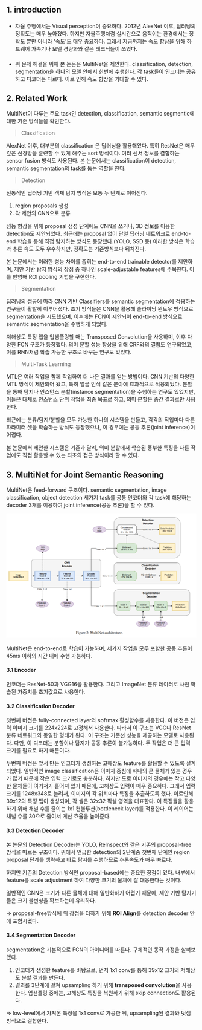 ## 1. introduction
#### <Need>
 - 자율 주행에서는 Visual perception이 중요하다. 2012년 AlexNet 이후, 딥러닝의 정확도는 매우 높아졌다. 하지만 자율주행처럼 실시간으로 움직이는 환경에서는 정확도 뿐만 아니라 '속도'도 매우 중요하다. 그래서 지금까지는 속도 향상을 위해 하드웨어 가속기나 모델 경량화와 같은 테크닉들이 쓰였다.
#### <Solution> 
 - 위 문제 해결을 위해 본 논문은 MultiNet을 제안한다. classification, detection, segmentation을 하나의 모델 안에서 한번에 수행한다. 각 task들이 인코더는 공유하고 디코더는 다르다. 이로 인해 속도 향상을 기대할 수 있다. 

## 2. Related Work
 MultiNet이 다루는 주요 task인 detection, classification, semantic segmentic에 대한 기존 방식들을 확인한다.

 > Classification
 
 AlexNet 이후, 대부분의 classification 은 딥러닝을 활용해왔다. 특히 ResNet은 매우 깊은 신경망을 훈련할 수 있게 해주는 sort 방식이다. 여러 센서 정보를 결합하는 sensor fusion 방식도 사용된다. 본 논문에서는 classification이 detection, semantic segmentation의 task를 돕는 역할을 한다.

 > Detection

 전통적인 딥러닝 기반 객체 탐지 방식은 보통 두 단계로 이어진다.
 1. region proposals 생성
 2. 각 제안의 CNN으로 분류

 성능 향상을 위해 proposal 생성 단계에도 CNN을 쓰거나, 3D 정보를 이용한 detection도 제안되었다.
 최근에는 proposal 없이 단일 딥러닝 네트워크로 end-to-end 학습을 통해 직접 탐지하는 방식도 등장했다.(YOLO, SSD 등)
 이러한 방식은 학습과 추론 속도 모두 우수하지만, 정확도는 기존방식보다 뒤처진다.

 본 논문에서는 이러한 성능 차이를 좁히는 end-to-end trainable detector를 제안하며, 제안 기반 탐지 방식의 장점 중 하나인 scale-adjustable features에 주목한다.
 이를 반영해 ROI pooling 기법을 구현한다.

 > Segmentation

 딥러닝의 성공에 따라 CNN 기반 Classifiers를 semantic segmentation에 적용하는 연구들이 활발히 이루어졌다.
 초기 방식들은 CNN을 활용해 슬라이딩 윈도우 방식으로 segmentation을 시도했으며, 이후에는 FCN이 제안되어 end-to-end 방식으로 semantic segmentation을 수행하게 되었다. 

 저해상도 특징 맵을 업샘플링할 때는 Transposed Convolution을 사용하며, 이후 다양한 FCN 구조가 등장했다. 의미 분할 성능 향상을 위해 CRF와의 결합도 연구되었고, 이를 RNN처럼 학습 가능한 구조로 바꾸는 연구도 있었다. 

 > Multi-Task Learning

 MTL은 여러 작업을 함께 작업하여 더 나은 결과를 얻는 방법이다. CNN 기반의 다양한 MTL 방식이 제안되어 왔고, 특히 얼굴 인식 같은 분야에 효과적으로 적용되었다.
 분할을 통해 탐지나 인스턴스 분할(instance segmentation)을 수행하는 연구도 있었지만, 이들은 대체로 인스턴스 단위 작업을 최종 목표로 하고, 의미 분할은 중간 결과로만 사용한다.

최근에는 분류/탐지/분할을 모두 가능한 하나의 시스템을 만들고, 각각의 작업마다 다른 파라미터 셋을 학습하는 방식도 등장했으나, 이 경우에는 공동 추론(joint inference)이 어렵다.

본 논문에서 제안한 시스템은 기존과 달리, 의미 분할에서 학습된 풍부한 특징을 다른 작업에도 직접 활용할 수 있는 최초의 접근 방식이라 할 수 있다.

## 3. MultiNet for Joint Semantic Reasoning
MultiNet은 feed-forward 구조이다. semantic segmentation, image classification, object detection 세가지 task를 공통 인코더와 각 task에 해당하는 decoder 3개를 이용하여 joint inference(공동 추론)을 할 수 있다. 

![MultiNet Architecture](img/컴퓨터비전/MultiNet.jpg)

MultiNet은 end-to-end로 학습이 가능하며, 세가지 작업을 모두 포함한 공동 추론이 45ms 이하의 시간 내에 수행 가능하다.

#### 3.1 Encoder
인코더는 ResNet-50과 VGG16을 활용한다. 그리고 ImageNet 분류 데이터로 사전 학습된 가중치를 초기값으로 사용한다. 

#### 3.2 Classification Decoder
첫번째 버전은 fully-connected layer와 sofrmax 활성함수를 사용한다. 이 버전은 입력 이미지 크기를 224x224로 고정해서 사용한다. 따라서 이 구조는 VGG나 ResNet 분류 네트워크와 동일한 형태가 된다. 이 구조는 기준선 성능을 제공하는 모델로 사용된다. 다만, 이 디코더는 분할이나 탐지가 공동 추론이 불가능하다. 두 작업은 더 큰 입력 크기를 필요로 하기 때문이다.

두번째 버전은 앞서 만든 인코더가 생성하는 고해상도 feature를 활용할 수 있도록 설계되었다. 일반적인 image classification은 이미지 중심에 하나의 큰 물체가 있는 경우가 많기 때문에 작은 입력 크기로도 충분하다. 하지만 도로 이미지의 경우에는 작고 다양한 물체들이 여기저기 흩어져 있기 때문에, 고해상도 입력이 매우 중요하다. 그래서 입력 크기를 1248x348로 늘려서, 이미지의 각 위치마다 특징을 추출하도록 했다. 이로인해 39x12의 특징 맵이 생성되며, 각 셀은 32x32 픽셀 영역을 대표한다. 이 특징들을 활용하기 위해 채널 수를 줄이는 1x1 컨볼루션(bottleneck layer)를 적용한다. 이 레이어는 채널 수를 30으로 줄여서 계산 효율을 높여준다.

#### 3.3 Detection Decoder
본 논문의 Detection Decoder는 YOLO, ReInspect와 같은 기존의 proposal-free 방식을 따르는 구조이다.
위에서 언급한 detection의 2단계중 첫번째 단계인 region proposal 단계를 생략하고 바로 탐지를 수행하므로 추론속도가 매우 빠르다. 

하지만 기존의 Detection 방식인 proposal-based에는 중요한 장점이 있다. 
내부에서 feature를 scale adjustment 하여 다양한 크기의 물체에 잘 대응한다는 것이다.

일반적인 CNN은 크기가 다른 물체에 대해 일반화하기 어렵기 때문에, 제안 기반 탐지기들은 크기 불변성을 확보하는데 유리하다.

=> proposal-free방식에 위 장점을 더하기 위해 **ROI Align**를 detection decoder 안에 포함시켰다.

#### 3.4 Segmentation Decoder
segmentation은 기본적으로 FCN의 아이디어를 따른다.
구체적인 동작 과정을 살펴보겠다.

1. 인코더가 생성한 feature를 바탕으로, 먼저 1x1 conv를 통해 39x12 크기의 저해상도 분할 결과를 만든다.
2. 결과를 3단계에 걸쳐 upsampling 하기 위해 **transposed convolution**을 사용한다.
업샘플링 중에는, 고해상도 특징을 복원하기 위해 skip connection도 활용된다. 

=> low-level에서 가져온 특징을 1x1 conv로 가공한 뒤, upsampling된 결과와 덧셈 방식으로 결합한다.